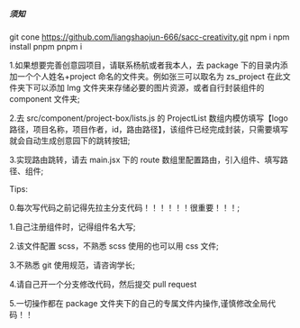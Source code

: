 ##### 须知

git cone <https://github.com/liangshaojun-666/sacc-creativity.git>
npm i
npm install pnpm
pnpm i

1.如果想要完善创意园项目，请联系杨航或者我本人，去 package 下的目录内添加一个个人姓名+project 命名的文件夹。例如张三可以取名为 zs_project 在此文件夹下可以添加 Img 文件夹来存储必要的图片资源，或者自行封装组件的 component 文件夹;

2.去 src/component/project-box/lists.js 的 ProjectList 数组内模仿填写【logo 路径，项目名称，项目作者，id，路由路径】，该组件已经完成封装，只需要填写就会自动生成创意园下的跳转按钮;

3.实现路由跳转，请去 main.jsx 下的 route 数组里配置路由，引入组件、填写路径、组件;

Tips:

0.每次写代码之前记得先拉主分支代码！！！！！！很重要！！！;

1.自己注册组件时，记得组件名大写;

2.该文件配置 scss，不熟悉 scss 使用的也可以用 css 文件;

3.不熟悉 git 使用规范，请咨询学长;

4.请自己开一个分支修改代码，然后提交 pull request

5.一切操作都在 package 文件夹下的自己的专属文件内操作,谨慎修改全局代码！！

